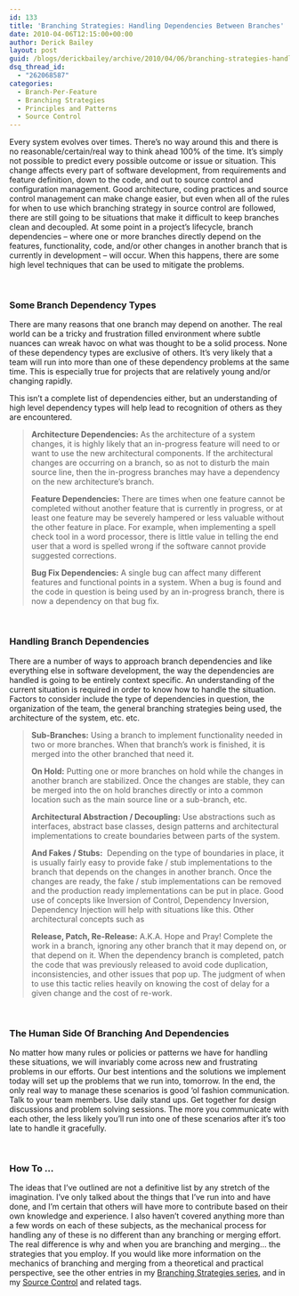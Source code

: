 ```yaml
---
id: 133
title: 'Branching Strategies: Handling Dependencies Between Branches'
date: 2010-04-06T12:15:00+00:00
author: Derick Bailey
layout: post
guid: /blogs/derickbailey/archive/2010/04/06/branching-strategies-handling-dependencies-between-branches.aspx
dsq_thread_id:
  - "262068587"
categories:
  - Branch-Per-Feature
  - Branching Strategies
  - Principles and Patterns
  - Source Control
---
```

Every system evolves over times. There’s no way around this and there is no reasonable/certain/real way to think ahead 100% of the time. It’s simply not possible to predict every possible outcome or issue or situation. This change affects every part of software development, from requirements and feature definition, down to the code, and out to source control and configuration management. Good architecture, coding practices and source control management can make change easier, but even when all of the rules for when to use which branching strategy in source control are followed, there are still going to be situations that make it difficult to keep branches clean and decoupled. At some point in a project’s lifecycle, branch dependencies – where one or more branches directly depend on the features, functionality, code, and/or other changes in another branch that is currently in development – will occur. When this happens, there are some high level techniques that can be used to mitigate the problems.

&#160;

### Some Branch Dependency Types

There are many reasons that one branch may depend on another. The real world can be a tricky and frustration filled environment where subtle nuances can wreak havoc on what was thought to be a solid process. None of these dependency types are exclusive of others. It’s very likely that a team will run into more than one of these dependency problems at the same time. This is especially true for projects that are relatively young and/or changing rapidly. 

This isn’t a complete list of dependencies either, but an understanding of high level dependency types will help lead to recognition of others as they are encountered.

> **Architecture Dependencies:** As the architecture of a system changes, it is highly likely that an in-progress feature will need to or want to use the new architectural components. If the architectural changes are occurring on a branch, so as not to disturb the main source line, then the in-progress branches may have a dependency on the new architecture’s branch. 
> 
> **Feature Dependencies:** There are times when one feature cannot be completed without another feature that is currently in progress, or at least one feature may be severely hampered or less valuable without the other feature in place. For example, when implementing a spell check tool in a word processor, there is little value in telling the end user that a word is spelled wrong if the software cannot provide suggested corrections.
> 
> **Bug Fix Dependencies:** A single bug can affect many different features and functional points in a system. When a bug is found and the code in question is being used by an in-progress branch, there is now a dependency on that bug fix. 

&#160;

### Handling Branch Dependencies

There are a number of ways to approach branch dependencies and like everything else in software development, the way the dependencies are handled is going to be entirely context specific. An understanding of the current situation is required in order to know how to handle the situation. Factors to consider include the type of dependencies in question, the organization of the team, the general branching strategies being used, the architecture of the system, etc. etc.

> **Sub-Branches:** Using a branch to implement functionality needed in two or more branches. When that branch’s work is finished, it is merged into the other branched that need it.
> 
> **On Hold:** Putting one or more branches on hold while the changes in another branch are stabilized. Once the changes are stable, they can be merged into the on hold branches directly or into a common location such as the main source line or a sub-branch, etc. 
> 
> **Architectural Abstraction / Decoupling:** Use abstractions such as interfaces, abstract base classes, design patterns and architectural implementations to create boundaries between parts of the system.
> 
> **And Fakes / Stubs:**&#160; Depending on the type of boundaries in place, it is usually fairly easy to provide fake / stub implementations to the branch that depends on the changes in another branch. Once the changes are ready, the fake / stub implementations can be removed and the production ready implementations can be put in place. Good use of concepts like Inversion of Control, Dependency Inversion, Dependency Injection will help with situations like this. Other architectural concepts such as 
> 
> **Release, Patch, Re-Release:** A.K.A. Hope and Pray! Complete the work in a branch, ignoring any other branch that it may depend on, or that depend on it. When the dependency branch is completed, patch the code that was previously released to avoid code duplication, inconsistencies, and other issues that pop up. The judgment of when to use this tactic relies heavily on knowing the cost of delay for a given change and the cost of re-work. 

&#160;

### The Human Side Of Branching And Dependencies

No matter how many rules or policies or patterns we have for handling these situations, we will invariably come across new and frustrating problems in our efforts. Our best intentions and the solutions we implement today will set up the problems that we run into, tomorrow. In the end, the only real way to manage these scenarios is good ‘ol fashion communication. Talk to your team members. Use daily stand ups. Get together for design discussions and problem solving sessions. The more you communicate with each other, the less likely you’ll run into one of these scenarios after it’s too late to handle it gracefully.

&#160;

### How To …

The ideas that I’ve outlined are not a definitive list by any stretch of the imagination. I’ve only talked about the things that I’ve run into and have done, and I’m certain that others will have more to contribute based on their own knowledge and experience. I also haven’t covered anything more than a few words on each of these subjects, as the mechanical process for handling any of these is no different than any branching or merging effort. The real difference is why and when you are branching and merging&#8230; the strategies that you employ. If you would like more information on the mechanics of branching and merging from a theoretical and practical perspective, see the other entries in my [Branching Strategies series](http://www.lostechies.com/blogs/derickbailey/archive/2009/07/15/branch-per-feature-source-control-introduction.aspx), and in my [Source Control](http://www.lostechies.com/blogs/derickbailey/archive/tags/Source+Control/default.aspx) and related tags.